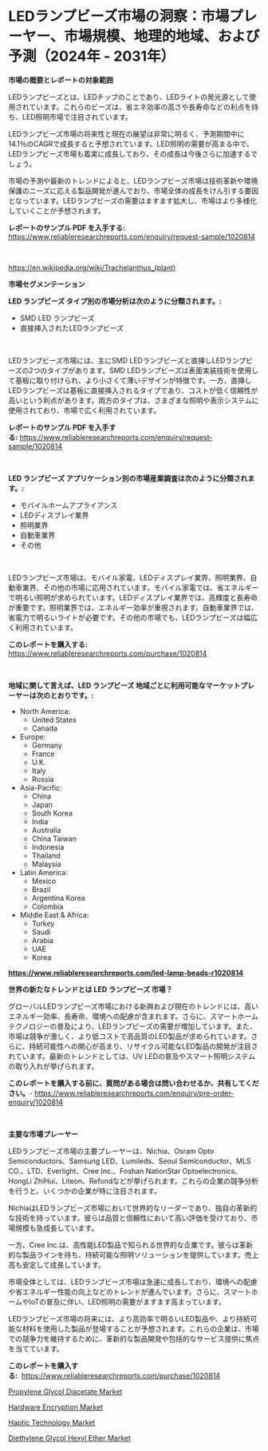 <p><h1>LEDランプビーズ市場の洞察：市場プレーヤー、市場規模、地理的地域、および予測（2024年 - 2031年）</h1></p><p><strong>市場の概要とレポートの対象範囲</strong></p>
<p><p>LEDランプビーズとは、LEDチップのことであり、LEDライトの発光源として使用されています。これらのビーズは、省エネ効率の高さや長寿命などの利点を持ち、LED照明市場で注目されています。</p><p>LEDランプビーズ市場の将来性と現在の展望は非常に明るく、予測期間中に14.1％のCAGRで成長すると予想されています。LED照明の需要が高まる中で、LEDランプビーズ市場も着実に成長しており、その成長は今後さらに加速するでしょう。</p><p>市場の予測や最新のトレンドによると、LEDランプビーズ市場は技術革新や環境保護のニーズに応える製品開発が進んでおり、市場全体の成長をけん引する要因となっています。LEDランプビーズの需要はますます拡大し、市場はより多様化していくことが予想されます。</p></p>
<p><strong>レポートのサンプル PDF を入手する:</strong> <a href="https://www.reliableresearchreports.com/enquiry/request-sample/1020814">https://www.reliableresearchreports.com/enquiry/request-sample/1020814</a></p>
<p>&nbsp;</p>
<p><a href="https://en.wikipedia.org/wiki/Trachelanthus_(plant)">https://en.wikipedia.org/wiki/Trachelanthus_(plant)</a></p>
<p><strong>市場セグメンテーション</strong></p>
<p><strong>LED ランプビーズ タイプ別の市場分析は次のように分類されます。:</strong></p>
<p><ul><li>SMD LED ランプビーズ</li><li>直接挿入されたLEDランプビーズ</li></ul></p>
<p>&nbsp;</p>
<p><p>LEDランプビーズ市場には、主にSMD LEDランプビーズと直挿しLEDランプビーズの2つのタイプがあります。SMD LEDランプビーズは表面実装技術を使用して基板に取り付けられ、より小さくて薄いデザインが特徴です。一方、直挿しLEDランプビーズは基板に直接挿入されるタイプであり、コストが低く信頼性が高いという利点があります。両方のタイプは、さまざまな照明や表示システムに使用されており、市場で広く利用されています。</p></p>
<p><strong>レポートのサンプル PDF を入手する:</strong>&nbsp;<a href="https://www.reliableresearchreports.com/enquiry/request-sample/1020814">https://www.reliableresearchreports.com/enquiry/request-sample/1020814</a></p>
<p>&nbsp;</p>
<p><strong> LED ランプビーズ アプリケーション別の市場産業調査は次のように分類されます。:</strong></p>
<p><ul><li>モバイルホームアプライアンス</li><li>LEDディスプレイ業界</li><li>照明業界</li><li>自動車業界</li><li>その他</li></ul></p>
<p>&nbsp;</p>
<p><p>LEDランプビーズ市場は、モバイル家電、LEDディスプレイ業界、照明業界、自動車業界、その他の市場に応用されています。モバイル家電では、省エネルギーで明るい照明が求められています。LEDディスプレイ業界では、高輝度と長寿命が重要です。照明業界では、エネルギー効率が重視されます。自動車業界では、省電力で明るいライトが必要です。その他の市場でも、LEDランプビーズは幅広く利用されています。</p></p>
<p><strong>このレポートを購入する:</strong>&nbsp; <a href="https://www.reliableresearchreports.com/purchase/1020814">https://www.reliableresearchreports.com/purchase/1020814</a></p>
<p>&nbsp;</p>
<p><strong>地域に関して言えば、LED ランプビーズ 地域ごとに利用可能なマーケットプレーヤーは次のとおりです。:</strong></p>
<p><ul>
    <li>
        North America:
        <ul>
            <li>United States</li>
            <li>Canada</li>
        </ul>
    </li>
    <li>
        Europe:
        <ul>
            <li>Germany</li>
            <li>France</li>
            <li>U.K.</li>
            <li>Italy</li>
            <li>Russia</li>
        </ul>
    </li>
    <li>
        Asia-Pacific:
        <ul>
            <li>China</li>
            <li>Japan</li>
            <li>South Korea</li>
            <li>India</li>
            <li>Australia</li>
            <li>China Taiwan</li>
            <li>Indonesia</li>
            <li>Thailand</li>
            <li>Malaysia</li>
        </ul>
    </li>
    <li>
        Latin America:
        <ul>
            <li>Mexico</li>
            <li>Brazil</li>
            <li>Argentina Korea</li>
            <li>Colombia</li>
        </ul>
    </li>
    <li>
        Middle East & Africa:
        <ul>
            <li>Turkey</li>
            <li>Saudi</li>
            <li>Arabia</li>
            <li>UAE</li>
            <li>Korea</li>
        </ul>
    </li>
    </ul></p>
<p><strong><a href="https://www.reliableresearchreports.com/led-lamp-beads-r1020814">https://www.reliableresearchreports.com/led-lamp-beads-r1020814</a></strong>&nbsp;</p>
<p><strong>世界の新たなトレンドとは LED ランプビーズ 市場？</strong></p>
<p><p>グローバルLEDランプビーズ市場における新興および現在のトレンドには、高いエネルギー効率、長寿命、環境への配慮が含まれます。さらに、スマートホームテクノロジーの普及により、LEDランプビーズの需要が増加しています。また、市場は競争が激しく、より低コストで高品質のLED製品が求められています。さらに、持続可能性への関心が高まり、リサイクル可能なLED製品の開発が注目されています。最新のトレンドとしては、UV LEDの普及やスマート照明システムの取り入れが挙げられます。</p></p>
<p><strong>このレポートを購入する前に、質問がある場合は問い合わせるか、共有してください。</strong>- <a href="https://www.reliableresearchreports.com/enquiry/pre-order-enquiry/1020814">https://www.reliableresearchreports.com/enquiry/pre-order-enquiry/1020814</a></p>
<p>&nbsp;</p>
<p><strong>主要な市場プレーヤー</strong></p>
<p><p>LEDランプビーズ市場の主要プレーヤーは、Nichia、Osram Opto Semiconductors、Samsung LED、Lumileds、Seoul Semiconductor、MLS CO.、LTD、Everlight、Cree Inc.、Foshan NationStar Optoelectronics、HongLi ZhiHui、Liteon、Refondなどが挙げられます。これらの企業の競争分析を行うと、いくつかの企業が特に注目されます。</p><p>NichiaはLEDランプビーズ市場において世界的なリーダーであり、独自の革新的な技術を持っています。彼らは品質と信頼性において高い評価を受けており、市場規模も急成長しています。</p><p>一方、Cree Inc.は、高性能LED製品で知られる世界的な企業です。彼らは革新的な製品ラインを持ち、持続可能な照明ソリューションを提供しています。売上高も安定して成長しています。</p><p>市場全体としては、LEDランプビーズ市場は急速に成長しており、環境への配慮や省エネルギー性能の向上などのトレンドが進んでいます。さらに、スマートホームやIoTの普及に伴い、LED照明の需要がますます高まっています。</p><p>LEDランプビーズ市場の将来には、より高効率で明るいLED製品や、より持続可能な材料を使用した製品が登場することが予想されます。これらの企業は、市場での競争力を維持するために、革新的な製品開発や包括的なサービス提供に焦点を当てています。</p></p>
<p><strong>このレポートを購入する:</strong>&nbsp;&nbsp;<a href="https://www.reliableresearchreports.com/purchase/1020814">https://www.reliableresearchreports.com/purchase/1020814</a></p>
<p><p><a href="https://github.com/jackCarlson644/Market-Research-Report-List-1/blob/main/propylene-glycol-diacetate-market.md">Propylene Glycol Diacetate Market</a></p><p><a href="https://issuu.com/reportprime-2/docs/hardware-encryption-market-size-2030.pptx">Hardware Encryption Market</a></p><p><a href="https://issuu.com/reportprime-2/docs/haptic-technology-market-size-2030.pptx">Haptic Technology Market</a></p><p><a href="https://github.com/courtnhaw34343/Market-Research-Report-List-1/blob/main/diethylene-glycol-hexyl-ether-market.md">Diethylene Glycol Hexyl Ether Market</a></p></p>